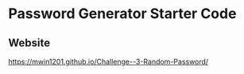# Password Generator Starter Code

## Website
https://mwin1201.github.io/Challenge--3-Random-Password/